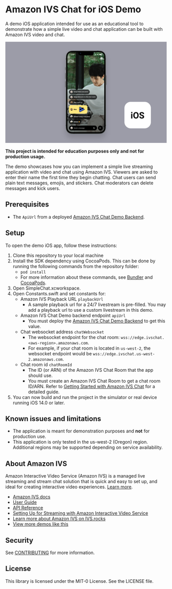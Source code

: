 # Amazon IVS Chat for iOS Demo

A demo iOS application intended for use as an educational tool to demonstrate how a simple live video and chat application can be built with Amazon IVS video and chat.

<img src="app-screenshot.png" alt="Amazon IVS Chat for iOS Demo" />

**This project is intended for education purposes only and not for production usage.**

The demo showcases how you can implement a simple live streaming application with video and chat using Amazon IVS. Viewers are asked to enter their name the first time they begin chatting. Chat users can send plain text messages, emojis, and stickers. Chat moderators can delete messages and kick users.

## Prerequisites

* The `ApiUrl` from a deployed [Amazon IVS Chat Demo Backend](https://github.com/aws-samples/amazon-ivs-chat-web-demo/tree/main/serverless).

## Setup

To open the demo iOS app, follow these instructions:

1. Clone this repository to your local machine
2. Install the SDK dependency using CocoaPods. This can be done by running the following commands from the repository folder:
   * `pod install`
   * For more information about these commands, see [Bundler](https://bundler.io/) and [CocoaPods](https://guides.cocoapods.org/using/getting-started.html).
3. Open SimpleChat.xcworkspace.
4. Open Constants.swift and set constants for:
    * Amazon IVS Playback URL `playbackUrl`
        * A sample playback url for a 24/7 livestream is pre-filled. You may add a playback url to use a custom livestream in this demo.
    * Amazon IVS Chat Demo backend endpoint `apiUrl`
        * You must deploy the [Amazon IVS Chat Demo Backend](https://github.com/aws-samples/amazon-ivs-chat-web-demo/tree/main/serverless) to get this value.
    * Chat websocket address `chatWebsocket`
        * The websocket endpoint for the chat room: `wss://edge.ivschat.<aws-region>.amazonaws.com`. 
        * For example, if your chat room is located in `us-west-2`, the websocket endpoint would be `wss://edge.ivschat.us-west-2.amazonaws.com`.
    * Chat room id `chatRoomId`
        * The ID (or ARN) of the Amazon IVS Chat Room that the app should use.
        * You must create an Amazon IVS Chat Room to get a chat room ID/ARN. Refer to [Getting Started with Amazon IVS Chat](https://docs.aws.amazon.com/ivs/latest/userguide/getting-started-chat.html) for a detailed guide.
5. You can now build and run the project in the simulator or real device running iOS 14.0 or later.

## Known issues and limitations
* The application is meant for demonstration purposes and **not** for production use.
* This application is only tested in the us-west-2 (Oregon) region. Additional regions may be supported depending on service availability.

## About Amazon IVS
Amazon Interactive Video Service (Amazon IVS) is a managed live streaming and stream chat solution that is quick and easy to set up, and ideal for creating interactive video experiences. [Learn more](https://aws.amazon.com/ivs/).

* [Amazon IVS docs](https://docs.aws.amazon.com/ivs/)
* [User Guide](https://docs.aws.amazon.com/ivs/latest/userguide/)
* [API Reference](https://docs.aws.amazon.com/ivs/latest/APIReference/)
* [Setting Up for Streaming with Amazon Interactive Video Service](https://aws.amazon.com/blogs/media/setting-up-for-streaming-with-amazon-ivs/)
* [Learn more about Amazon IVS on IVS.rocks](https://ivs.rocks/)
* [View more demos like this](https://ivs.rocks/examples)

## Security

See [CONTRIBUTING](CONTRIBUTING.md#security-issue-notifications) for more information.

## License

This library is licensed under the MIT-0 License. See the LICENSE file.
